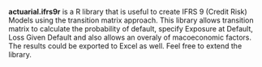 **actuarial.ifrs9r** is a R library that is useful to create IFRS 9 (Credit Risk) Models using the transition matrix approach. This library allows transition matrix to calculate the probability of default, specify Exposure at Default, Loss Given Default and also allows an overaly of macoeconomic factors. The results could be exported to Excel as well. Feel free to extend the library.
